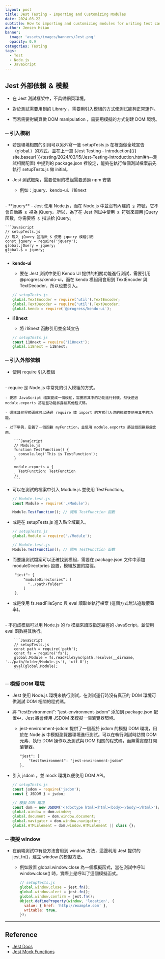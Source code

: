 ```yaml
---
layout: post
title: Jest Testing - Importing and Customizing Modules
date: 2024-03-22
subtitle: How to importing and customizing modules for writing test case of unit testing.
author: Jensen Hsiao
banner:
  image: 'assets/images/banners/Jest.png'
  opacity: 0.9
categories: Testing
tags:
  - Test
  - Node.js
  - JavaScript
--- 
```

## Jest 外部依賴 ＆ 模擬

- 在 Jest 測試框架中，不具備網頁環境。  

- 對於測試需要用到的 Library ，需要用引入模組的方式使測試能夠正常運作。  

- 而若需要對網頁做 DOM manipulation ，需要用模擬的方式創建 DOM 環境。  

### ─ 引入模組  

-  若是環境相關的引用可以另外寫一隻 setupTests.js 在裡面做全域宣告（global.）的方式，並在上一篇 [Jest Testing - Introduction]({{ site.baseurl }}/testing/2024/03/15/Jest-Testing-Introduction.html#h--測試相關配置) 中提到的 package.json 裡設定，能夠在執行每個測試檔案前先執行 setupTests.js 做 initial。  

- Jest 測試框架，需要使用的模組需要透過 npm 安裝  
    - 例如：jquery、kendo-ui、i18next  
<br>
- **jquery**  
    - Jest 使用 Node.js，而在 Node.js 中並沒有內建的 ﹩ 符號，它不會自動將 ﹩ 視為 jQuery。所以，為了在 Jest 測試中使用 ﹩ 符號來調用 jQuery 函數，你需要將 ﹩ 指派給 jQuery。  
    
    ```JavaScript
    // setupTests.js
    // 載入 jQuery 並指派 $ 使用 jquery 模組引用
    const jquery = require('jquery');
    global.jQuery = jquery;
    global.$ = jquery;
    ```

- **kendo-ui**  
    - 要在 Jest 測試中使用 Kendo UI 提供的相關功能進行測試，需要引用 @progress/kendo-ui，而在 kendo 模組用會用到 TextEncoder 與 TextDecoder，所以也要引入。  
    
    ```JavaScript
    // setupTests.js
    global.TextEncoder = require('util').TextEncoder;
    global.TextDecoder = require('util').TextDecoder;
    global.kendo = require('@progress/kendo-ui');
    ```

- **i18next**  
    - 將 i18next 函數引用並全域宣告  
    
    ```JavaScript
    // setupTests.js
    const i18next = require('i18next');
    global.i18next = i18next;
    ```
    

### ─ 引入外部依賴  

- 使用 require 引入模組  
<br>
    - require 是 Node.js 中常見的引入模組的方式。  

    - 要將 JavaScript 檔案變成一個模組，需要將其中的功能進行封裝，然後透過 module.exports 將這些功能暴露給其他程式碼。
    
    - 這樣其他程式碼就可以通過 require 或 import 的方式引入你的模組並使用其中的功能。
    
    - 以下舉例，定義了一個函數 myFunction，並使用 module.exports 將這個函數暴露出來。
    
        ```JavaScript
        // Module.js
        function TestFunction() {
          console.log('This is TestFunction');
        }

        module.exports = {
          TestFunction: TestFunction
        };
        ```

   - 可以在測試的檔案中引入 Module.js 並使用 TestFunction。  
   
        ```JavaScript
        // Module.test.js
        const Module = require('./Module');

        Module.TestFunction(); // 調用 TestFunction 函數
        ```

   - 或是在 setupTests.js 進入點全域載入。  
   
        ```JavaScript
        // setupTests.js
        global.Module = require('./Module');

        // Module.test.js
        Module.TestFunction(); // 調用 TestFunction 函數
        ```

   - 而要讓測試檔案可以正確找到模組，需要在 package.json 文件中添加 moduleDirectories 設置，模組放置的路徑。  
   
       ```XML
        "jest": {
            "moduleDirectories": [
              "../path/folder"
            ]
        },
       ```

- 或是使用 fs.readFileSync 與 eval 讀取並執行檔案 (這個方式無法追蹤覆蓋率)。  
<br>
    - 不包成模組可以用 Node.js 的 fs 模組來讀取指定路徑的 JavaScript，並使用 eval 函數將其執行。  
    
        ```JavaScript
        // setupTests.js
        const path = require('path');
        const fs = require('fs');
        global.Module = fs.readFileSync(path.resolve(__dirname, '../path/folder/Module.js'), 'utf-8');
        eval(global.Module);
        ```
   
    
### ─ 模擬 DOM 環境  

- Jest 使用 Node.js 環境來執行測試，在測試運行時沒有真正的 DOM 環境可供測試 DOM 相關的程式碼。  

- 將 "testEnvironment": "jest-environment-jsdom" 添加到 package.json 配置中，Jest 將會使用 JSDOM 來模擬一個瀏覽器環境。  

    - jest-environment-jsdom 提供了一個基於 jsdom 的模擬 DOM 環境，用於在 Node.js 中模擬瀏覽器環境進行測試。可以在執行測試時訪問 DOM 元素、執行 DOM 操作以及測試與 DOM 相關的程式碼，而無需實際打開瀏覽器。  

        ```XML
        "jest": {
            "testEnvironment": "jest-environment-jsdom"
        },
        ```

- 引入 jsdom ，並 mock 環境以便使用 DOM API。  

    ```JavaScript
    // setupTests.js
    const jsdom = require('jsdom');
    const { JSDOM } = jsdom;

    // 模擬 DOM 環境
    const dom = new JSDOM('<!doctype html><html><body></body></html>');
    global.window = dom.window;
    global.document = dom.window.document;
    global.navigator = dom.window.navigator;
    global.HTMLElement = dom.window.HTMLElement || class {};
    ```


### ─ 模擬 window  

- 在前端測試中有些方法會用到 window 方法，這邊利用 Jest 提供的 jest.fn()，建立 window 的模擬方法。  
    
    - 例如設置 global.window.close 為一個模擬函式，當在測試中呼叫 window.close() 時，實際上是呼叫了這個模擬函式。  
    
        ```JavaScript
        // setupTests.js
        global.window.close = jest.fn();
        global.window.alert = jest.fn();
        global.window.confirm = jest.fn();
        Object.defineProperty(window, 'location', {
          value: { href: 'http://example.com' },
          writable: true,
        });
        ```

---

## Reference  
- [Jest Docs](https://jestjs.io/docs/getting-started)  
- [Jest Mock Functions](https://jestjs.io/docs/mock-functions)  
